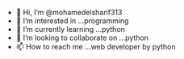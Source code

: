 - 👋 Hi, I’m @mohamedelsharif313
- 👀 I’m interested in ...programming 
- 🌱 I’m currently learning ...python
- 💞️ I’m looking to collaborate on ...python 
- 📫 How to reach me ...web developer by python


<!---
mohamedelsharif313/mohamedelsharif313 is a ✨ special ✨ repository because its `README.md` (this file) appears on your GitHub profile.
You can click the Preview link to take a look at your changes.
--->
